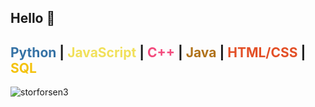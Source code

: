 ## Hello 👋

<span style="color: #3572A5;">Python</span> | 
<span style="color: #F1E05A;">JavaScript</span> | 
<span style="color: #F34B7D;">C++</span> | 
<span style="color: #B07219;">Java</span> | 
<span style="color: #E34F26;">HTML/CSS</span> | 
<span style="color: #F4C20D;">SQL</span>
-----------------------------------------------------------------------------------------------

![storforsen3](https://github.com/user-attachments/assets/48b83e78-ac4b-4d1c-af4e-84c7fbfdf7eb)



<!--
**AndreasErikLundmark/AndreasErikLundmark** is a ✨ _special_ ✨ repository because its `README.md` (this file) appears on your GitHub profile.

Here are some ideas to get you started:

- 🔭 I’m currently working on ...
- 🌱 I’m currently learning ...
- 👯 I’m looking to collaborate on ...
- 🤔 I’m looking for help with ...
- 💬 Ask me about ...
- 📫 How to reach me: ...
- 😄 Pronouns: ...
- ⚡ Fun fact: ...
-->
